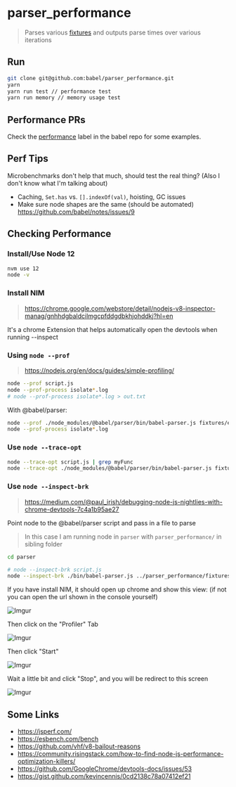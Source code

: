 # parser_performance

> Parses various [fixtures](/fixtures) and outputs parse times over various iterations

## Run

```sh
git clone git@github.com:babel/parser_performance.git
yarn
yarn run test // performance test
yarn run memory // memory usage test
```

## Performance PRs

Check the [performance](https://github.com/babel/babel/issues?utf8=%E2%9C%93&q=label%3A"area%3A+perf"%20is%3Aboth) label in the babel repo for some examples.

## Perf Tips

Microbenchmarks don't help that much, should test the real thing? (Also I don't know what I'm talking about)

- Caching, `Set.has` vs. `[].indexOf(val)`, hoisting, GC issues
- Make sure node shapes are the same (should be automated) https://github.com/babel/notes/issues/9

## Checking Performance

### Install/Use Node 12

```sh
nvm use 12
node -v
```

### Install NIM

> https://chrome.google.com/webstore/detail/nodejs-v8-inspector-manag/gnhhdgbaldcilmgcpfddgdbkhjohddkj?hl=en

It's a chrome Extension that helps automatically open the devtools when running --inspect

### Using `node --prof`

> https://nodejs.org/en/docs/guides/simple-profiling/

```sh
node --prof script.js
node --prof-process isolate*.log
# node --prof-process isolate*.log > out.txt
```

With @babel/parser:

```sh
node --prof ./node_modules/@babel/parser/bin/babel-parser.js fixtures/es5/ember.debug.js > /dev/null
node --prof-process isolate*.log
```

### Use `node --trace-opt`

```sh
node --trace-opt script.js | grep myFunc
node --trace-opt ./node_modules/@babel/parser/bin/babel-parser.js fixtures/es5/ember.debug.js
```

### Use `node --inspect-brk`

> https://medium.com/@paul_irish/debugging-node-js-nightlies-with-chrome-devtools-7c4a1b95ae27

Point node to the @babel/parser script and pass in a file to parse

> In this case I am running node in `parser` with `parser_performance/` in sibling folder

```sh
cd parser

# node --inspect-brk script.js
node --inspect-brk ./bin/babel-parser.js ../parser_performance/fixtures/es5/angular.js
```

If you have install NIM, it should open up chrome and show this view: (if not you can open the url shown in the console yourself)

![Imgur](http://i.imgur.com/i7YIyrH.png)

Then click on the "Profiler" Tab

![Imgur](http://i.imgur.com/MI0IrZ9.png)

Then click "Start"

![Imgur](http://i.imgur.com/XGKKjRy.png)

Wait a little bit and click "Stop", and you will be redirect to this screen

![Imgur](http://i.imgur.com/9wYUfXV.png)

## Some Links

- https://jsperf.com/
- https://esbench.com/bench
- https://github.com/vhf/v8-bailout-reasons
- https://community.risingstack.com/how-to-find-node-js-performance-optimization-killers/
- https://github.com/GoogleChrome/devtools-docs/issues/53
- https://gist.github.com/kevincennis/0cd2138c78a07412ef21
